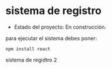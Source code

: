 <h1> sistema de registro</h1>

- Estado del proyecto: En construcción.

para ejecutar el sistema debes poner: 

    npm install react

sistema de regidtro 2
